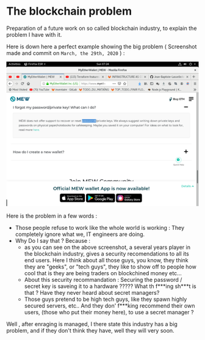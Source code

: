 # The blockchain problem

Preparation of a future work on so called blockchain industry, to explain the problem I have with it.

Here is down here a perfect example showing the big problem ( Screenshot made and commit on `March, the 29th, 2020` ) : 

![wtf is this security recommandation](https://github.com/Jean-Baptiste-Lasselle/for-fellow-developers/raw/master/docuementation/impr.ecrans/blockchain/PERFECT_EXAMPLE_WHY_BLOCKCHAIN_IS_A_BIG_PROBLEM_2020-03-29%2007-24-17.png)


Here is the problem in a few words : 

* Those people refuse to work like the whole world is working : They completely ignore what we, IT engineers are doing. 
* Why Do I say that ? Because : 
  * as you can see on the above screenshot, a several years player in the blockchain industry, gives a security recomendations to all its end users. Here I think about all those guys, you know, they think they are "geeks", or "tech guys", they like to show off to people how cool that is they are being traders on blockchined money etc...
  * About this security recommandation :  Securing the password / secret key is saveing it to a hardware ????? What th f\*\*\*ing sh\*\*\*t is that ? Have they never heard about secret managers?
  * Those guys pretend to be high tech guys, like they spawn highly secured servers, etc.. And they don' f\*\*\*king recommend their own users, (those who put their money here), to use a secret manager ? 

Well , after enraging is managed, I there state this industry has a big problem, and if they don't think they have, well they will very soon.

 
